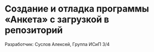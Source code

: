 # Создание и отладка программы «Анкета» с загрузкой в репозиторий
Разработчик: Суслов Алексей, Группа ИСиП 3/4
